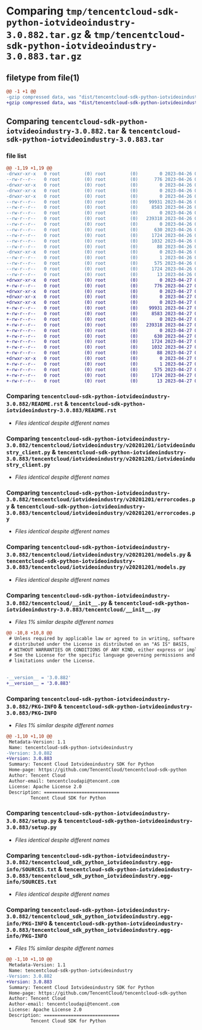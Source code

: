 # Comparing `tmp/tencentcloud-sdk-python-iotvideoindustry-3.0.882.tar.gz` & `tmp/tencentcloud-sdk-python-iotvideoindustry-3.0.883.tar.gz`

## filetype from file(1)

```diff
@@ -1 +1 @@
-gzip compressed data, was "dist/tencentcloud-sdk-python-iotvideoindustry-3.0.882.tar", last modified: Wed Apr 26 03:36:50 2023, max compression
+gzip compressed data, was "dist/tencentcloud-sdk-python-iotvideoindustry-3.0.883.tar", last modified: Thu Apr 27 00:35:51 2023, max compression
```

## Comparing `tencentcloud-sdk-python-iotvideoindustry-3.0.882.tar` & `tencentcloud-sdk-python-iotvideoindustry-3.0.883.tar`

### file list

```diff
@@ -1,19 +1,19 @@
-drwxr-xr-x   0 root         (0) root         (0)        0 2023-04-26 03:36:50.000000 tencentcloud-sdk-python-iotvideoindustry-3.0.882/
--rw-r--r--   0 root         (0) root         (0)      776 2023-04-26 03:36:50.000000 tencentcloud-sdk-python-iotvideoindustry-3.0.882/README.rst
-drwxr-xr-x   0 root         (0) root         (0)        0 2023-04-26 03:36:50.000000 tencentcloud-sdk-python-iotvideoindustry-3.0.882/tencentcloud/
-drwxr-xr-x   0 root         (0) root         (0)        0 2023-04-26 03:36:50.000000 tencentcloud-sdk-python-iotvideoindustry-3.0.882/tencentcloud/iotvideoindustry/
-drwxr-xr-x   0 root         (0) root         (0)        0 2023-04-26 03:36:50.000000 tencentcloud-sdk-python-iotvideoindustry-3.0.882/tencentcloud/iotvideoindustry/v20201201/
--rw-r--r--   0 root         (0) root         (0)    99931 2023-04-26 03:36:50.000000 tencentcloud-sdk-python-iotvideoindustry-3.0.882/tencentcloud/iotvideoindustry/v20201201/iotvideoindustry_client.py
--rw-r--r--   0 root         (0) root         (0)     8583 2023-04-26 03:36:50.000000 tencentcloud-sdk-python-iotvideoindustry-3.0.882/tencentcloud/iotvideoindustry/v20201201/errorcodes.py
--rw-r--r--   0 root         (0) root         (0)        0 2023-04-26 03:36:50.000000 tencentcloud-sdk-python-iotvideoindustry-3.0.882/tencentcloud/iotvideoindustry/v20201201/__init__.py
--rw-r--r--   0 root         (0) root         (0)   239318 2023-04-26 03:36:50.000000 tencentcloud-sdk-python-iotvideoindustry-3.0.882/tencentcloud/iotvideoindustry/v20201201/models.py
--rw-r--r--   0 root         (0) root         (0)        0 2023-04-26 03:36:50.000000 tencentcloud-sdk-python-iotvideoindustry-3.0.882/tencentcloud/iotvideoindustry/__init__.py
--rw-r--r--   0 root         (0) root         (0)      630 2023-04-26 03:36:50.000000 tencentcloud-sdk-python-iotvideoindustry-3.0.882/tencentcloud/__init__.py
--rw-r--r--   0 root         (0) root         (0)     1724 2023-04-26 03:36:50.000000 tencentcloud-sdk-python-iotvideoindustry-3.0.882/PKG-INFO
--rw-r--r--   0 root         (0) root         (0)     1032 2023-04-26 03:36:50.000000 tencentcloud-sdk-python-iotvideoindustry-3.0.882/setup.py
--rw-r--r--   0 root         (0) root         (0)       88 2023-04-26 03:36:50.000000 tencentcloud-sdk-python-iotvideoindustry-3.0.882/setup.cfg
-drwxr-xr-x   0 root         (0) root         (0)        0 2023-04-26 03:36:50.000000 tencentcloud-sdk-python-iotvideoindustry-3.0.882/tencentcloud_sdk_python_iotvideoindustry.egg-info/
--rw-r--r--   0 root         (0) root         (0)        1 2023-04-26 03:36:50.000000 tencentcloud-sdk-python-iotvideoindustry-3.0.882/tencentcloud_sdk_python_iotvideoindustry.egg-info/dependency_links.txt
--rw-r--r--   0 root         (0) root         (0)      575 2023-04-26 03:36:50.000000 tencentcloud-sdk-python-iotvideoindustry-3.0.882/tencentcloud_sdk_python_iotvideoindustry.egg-info/SOURCES.txt
--rw-r--r--   0 root         (0) root         (0)     1724 2023-04-26 03:36:50.000000 tencentcloud-sdk-python-iotvideoindustry-3.0.882/tencentcloud_sdk_python_iotvideoindustry.egg-info/PKG-INFO
--rw-r--r--   0 root         (0) root         (0)       13 2023-04-26 03:36:50.000000 tencentcloud-sdk-python-iotvideoindustry-3.0.882/tencentcloud_sdk_python_iotvideoindustry.egg-info/top_level.txt
+drwxr-xr-x   0 root         (0) root         (0)        0 2023-04-27 00:35:51.000000 tencentcloud-sdk-python-iotvideoindustry-3.0.883/
+-rw-r--r--   0 root         (0) root         (0)      776 2023-04-27 00:35:51.000000 tencentcloud-sdk-python-iotvideoindustry-3.0.883/README.rst
+drwxr-xr-x   0 root         (0) root         (0)        0 2023-04-27 00:35:51.000000 tencentcloud-sdk-python-iotvideoindustry-3.0.883/tencentcloud/
+drwxr-xr-x   0 root         (0) root         (0)        0 2023-04-27 00:35:51.000000 tencentcloud-sdk-python-iotvideoindustry-3.0.883/tencentcloud/iotvideoindustry/
+drwxr-xr-x   0 root         (0) root         (0)        0 2023-04-27 00:35:51.000000 tencentcloud-sdk-python-iotvideoindustry-3.0.883/tencentcloud/iotvideoindustry/v20201201/
+-rw-r--r--   0 root         (0) root         (0)    99931 2023-04-27 00:35:51.000000 tencentcloud-sdk-python-iotvideoindustry-3.0.883/tencentcloud/iotvideoindustry/v20201201/iotvideoindustry_client.py
+-rw-r--r--   0 root         (0) root         (0)     8583 2023-04-27 00:35:51.000000 tencentcloud-sdk-python-iotvideoindustry-3.0.883/tencentcloud/iotvideoindustry/v20201201/errorcodes.py
+-rw-r--r--   0 root         (0) root         (0)        0 2023-04-27 00:35:51.000000 tencentcloud-sdk-python-iotvideoindustry-3.0.883/tencentcloud/iotvideoindustry/v20201201/__init__.py
+-rw-r--r--   0 root         (0) root         (0)   239318 2023-04-27 00:35:51.000000 tencentcloud-sdk-python-iotvideoindustry-3.0.883/tencentcloud/iotvideoindustry/v20201201/models.py
+-rw-r--r--   0 root         (0) root         (0)        0 2023-04-27 00:35:51.000000 tencentcloud-sdk-python-iotvideoindustry-3.0.883/tencentcloud/iotvideoindustry/__init__.py
+-rw-r--r--   0 root         (0) root         (0)      630 2023-04-27 00:35:51.000000 tencentcloud-sdk-python-iotvideoindustry-3.0.883/tencentcloud/__init__.py
+-rw-r--r--   0 root         (0) root         (0)     1724 2023-04-27 00:35:51.000000 tencentcloud-sdk-python-iotvideoindustry-3.0.883/PKG-INFO
+-rw-r--r--   0 root         (0) root         (0)     1032 2023-04-27 00:35:51.000000 tencentcloud-sdk-python-iotvideoindustry-3.0.883/setup.py
+-rw-r--r--   0 root         (0) root         (0)       88 2023-04-27 00:35:51.000000 tencentcloud-sdk-python-iotvideoindustry-3.0.883/setup.cfg
+drwxr-xr-x   0 root         (0) root         (0)        0 2023-04-27 00:35:51.000000 tencentcloud-sdk-python-iotvideoindustry-3.0.883/tencentcloud_sdk_python_iotvideoindustry.egg-info/
+-rw-r--r--   0 root         (0) root         (0)        1 2023-04-27 00:35:51.000000 tencentcloud-sdk-python-iotvideoindustry-3.0.883/tencentcloud_sdk_python_iotvideoindustry.egg-info/dependency_links.txt
+-rw-r--r--   0 root         (0) root         (0)      575 2023-04-27 00:35:51.000000 tencentcloud-sdk-python-iotvideoindustry-3.0.883/tencentcloud_sdk_python_iotvideoindustry.egg-info/SOURCES.txt
+-rw-r--r--   0 root         (0) root         (0)     1724 2023-04-27 00:35:51.000000 tencentcloud-sdk-python-iotvideoindustry-3.0.883/tencentcloud_sdk_python_iotvideoindustry.egg-info/PKG-INFO
+-rw-r--r--   0 root         (0) root         (0)       13 2023-04-27 00:35:51.000000 tencentcloud-sdk-python-iotvideoindustry-3.0.883/tencentcloud_sdk_python_iotvideoindustry.egg-info/top_level.txt
```

### Comparing `tencentcloud-sdk-python-iotvideoindustry-3.0.882/README.rst` & `tencentcloud-sdk-python-iotvideoindustry-3.0.883/README.rst`

 * *Files identical despite different names*

### Comparing `tencentcloud-sdk-python-iotvideoindustry-3.0.882/tencentcloud/iotvideoindustry/v20201201/iotvideoindustry_client.py` & `tencentcloud-sdk-python-iotvideoindustry-3.0.883/tencentcloud/iotvideoindustry/v20201201/iotvideoindustry_client.py`

 * *Files identical despite different names*

### Comparing `tencentcloud-sdk-python-iotvideoindustry-3.0.882/tencentcloud/iotvideoindustry/v20201201/errorcodes.py` & `tencentcloud-sdk-python-iotvideoindustry-3.0.883/tencentcloud/iotvideoindustry/v20201201/errorcodes.py`

 * *Files identical despite different names*

### Comparing `tencentcloud-sdk-python-iotvideoindustry-3.0.882/tencentcloud/iotvideoindustry/v20201201/models.py` & `tencentcloud-sdk-python-iotvideoindustry-3.0.883/tencentcloud/iotvideoindustry/v20201201/models.py`

 * *Files identical despite different names*

### Comparing `tencentcloud-sdk-python-iotvideoindustry-3.0.882/tencentcloud/__init__.py` & `tencentcloud-sdk-python-iotvideoindustry-3.0.883/tencentcloud/__init__.py`

 * *Files 1% similar despite different names*

```diff
@@ -10,8 +10,8 @@
 # Unless required by applicable law or agreed to in writing, software
 # distributed under the License is distributed on an "AS IS" BASIS,
 # WITHOUT WARRANTIES OR CONDITIONS OF ANY KIND, either express or implied.
 # See the License for the specific language governing permissions and
 # limitations under the License.
 
 
-__version__ = '3.0.882'
+__version__ = '3.0.883'
```

### Comparing `tencentcloud-sdk-python-iotvideoindustry-3.0.882/PKG-INFO` & `tencentcloud-sdk-python-iotvideoindustry-3.0.883/PKG-INFO`

 * *Files 1% similar despite different names*

```diff
@@ -1,10 +1,10 @@
 Metadata-Version: 1.1
 Name: tencentcloud-sdk-python-iotvideoindustry
-Version: 3.0.882
+Version: 3.0.883
 Summary: Tencent Cloud Iotvideoindustry SDK for Python
 Home-page: https://github.com/TencentCloud/tencentcloud-sdk-python
 Author: Tencent Cloud
 Author-email: tencentcloudapi@tencent.com
 License: Apache License 2.0
 Description: ============================
         Tencent Cloud SDK for Python
```

### Comparing `tencentcloud-sdk-python-iotvideoindustry-3.0.882/setup.py` & `tencentcloud-sdk-python-iotvideoindustry-3.0.883/setup.py`

 * *Files identical despite different names*

### Comparing `tencentcloud-sdk-python-iotvideoindustry-3.0.882/tencentcloud_sdk_python_iotvideoindustry.egg-info/SOURCES.txt` & `tencentcloud-sdk-python-iotvideoindustry-3.0.883/tencentcloud_sdk_python_iotvideoindustry.egg-info/SOURCES.txt`

 * *Files identical despite different names*

### Comparing `tencentcloud-sdk-python-iotvideoindustry-3.0.882/tencentcloud_sdk_python_iotvideoindustry.egg-info/PKG-INFO` & `tencentcloud-sdk-python-iotvideoindustry-3.0.883/tencentcloud_sdk_python_iotvideoindustry.egg-info/PKG-INFO`

 * *Files 1% similar despite different names*

```diff
@@ -1,10 +1,10 @@
 Metadata-Version: 1.1
 Name: tencentcloud-sdk-python-iotvideoindustry
-Version: 3.0.882
+Version: 3.0.883
 Summary: Tencent Cloud Iotvideoindustry SDK for Python
 Home-page: https://github.com/TencentCloud/tencentcloud-sdk-python
 Author: Tencent Cloud
 Author-email: tencentcloudapi@tencent.com
 License: Apache License 2.0
 Description: ============================
         Tencent Cloud SDK for Python
```

